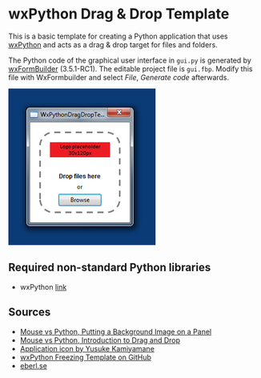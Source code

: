 # wxPython Drag & Drop Template

This is a basic template for creating a Python application that uses [wxPython](http://wxpython.org) and acts as a drag & drop target for files and folders. 

The Python code of the graphical user interface in ``gui.py`` is generated by [wxFormBuilder](http://sourceforge.net/projects/wxformbuilder/) (3.5.1-RC1). The editable project file is ``gui.fbp``. Modify this file with WxFormbuilder and select *File*, *Generate code* afterwards.

![Screenshot of wxPython Drag & Drop Template on Microsoft Windows 7](screenshot.png "Screenshot of wxPython Drag & Drop Template on Microsoft Windows 7")



## Required non-standard Python libraries

- wxPython [link](http://wxpython.org)


## Sources

- [Mouse vs Python, Putting a Background Image on a Panel](http://www.blog.pythonlibrary.org/2010/03/18/wxpython-putting-a-background-image-on-a-panel/)
- [Mouse vs Python, Introduction to Drag and Drop](http://www.blog.pythonlibrary.org/2012/06/20/wxpython-introduction-to-drag-and-drop/)
- [Application icon by Yusuke Kamiyamane](http://p.yusukekamiyamane.com/)
- [wxPython Freezing Template on GitHub](https://github.com/geberl/wxpython_freezing_template)
- [eberl.se](http://www.eberl.se)
